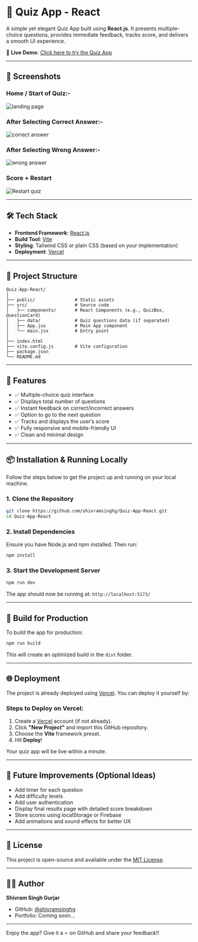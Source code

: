 
# 🎯 Quiz App - React

A simple yet elegant Quiz App built using **React.js**. It presents multiple-choice questions, provides immediate feedback, tracks score, and delivers a smooth UI experience.

🚀 **Live Demo**: [Click here to try the Quiz App](https://quiz-app-react-virid-zeta.vercel.app/)

---

## 📸 Screenshots

### Home / Start of Quiz:-
![landing page](https://github.com/user-attachments/assets/8ce8c90e-95ba-4d9a-baf0-a0f64601003c)


### After Selecting Correct Answer:-
![correct answer](https://github.com/user-attachments/assets/dae3bb73-0a69-4c73-b669-99aa39a020a9)

### After Selecting Wrong Answer:-
![wrong answer](https://github.com/user-attachments/assets/6d55a3a4-aea2-4759-aaa6-d21c86bddee3)

### Score + Restart
![Restart quiz](https://github.com/user-attachments/assets/90fffd61-c154-40ec-90c5-8347473a2f72)


---

## 🛠️ Tech Stack

- **Frontend Framework**: [React.js](https://reactjs.org/)
- **Build Tool**: [Vite](https://vitejs.dev/)
- **Styling**: Tailwind CSS or plain CSS (based on your implementation)
- **Deployment**: [Vercel](https://vercel.com/)

---

## 📁 Project Structure

```
Quiz-App-React/
│
├── public/               # Static assets
├── src/                  # Source code
│   ├── components/       # React Components (e.g., QuizBox, QuestionCard)
│   ├── data/             # Quiz questions data (if separated)
│   ├── App.jsx           # Main App component
│   └── main.jsx          # Entry point
│
├── index.html
├── vite.config.js        # Vite configuration
├── package.json
└── README.md
```

---

## 🔧 Features

- ✅ Multiple-choice quiz interface
- ✅ Displays total number of questions
- ✅ Instant feedback on correct/incorrect answers
- ✅ Option to go to the next question
- ✅ Tracks and displays the user’s score
- ✅ Fully responsive and mobile-friendly UI
- ✅ Clean and minimal design

---

## 📦 Installation & Running Locally

Follow the steps below to get the project up and running on your local machine.

### 1. Clone the Repository

```bash
git clone https://github.com/shivramsinghg/Quiz-App-React.git
cd Quiz-App-React
```

### 2. Install Dependencies

Ensure you have Node.js and npm installed. Then run:

```bash
npm install
```

### 3. Start the Development Server

```bash
npm run dev
```

The app should now be running at: `http://localhost:5173/`

---

## 🧪 Build for Production

To build the app for production:

```bash
npm run build
```

This will create an optimized build in the `dist` folder.

---

## 🌐 Deployment

The project is already deployed using [Vercel](https://vercel.com/). You can deploy it yourself by:

### Steps to Deploy on Vercel:

1. Create a [Vercel](https://vercel.com/signup) account (if not already).
2. Click **"New Project"** and import this GitHub repository.
3. Choose the **Vite** framework preset.
4. Hit **Deploy**!

Your quiz app will be live within a minute.

---

## 🧠 Future Improvements (Optional Ideas)

- Add timer for each question
- Add difficulty levels
- Add user authentication
- Display final results page with detailed score breakdown
- Store scores using localStorage or Firebase
- Add animations and sound effects for better UX

---

## 📄 License

This project is open-source and available under the [MIT License](LICENSE).

---

## 🙋‍♂️ Author

**Shivram Singh Gurjar**

- GitHub: [@shivramsinghg](https://github.com/shivramsinghg)
- Portfolio: Coming soon...

---

Enjoy the app? Give it a ⭐ on GitHub and share your feedback!!
